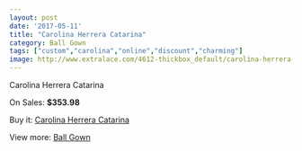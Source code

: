 ```yaml
---
layout: post
date: '2017-05-11'
title: "Carolina Herrera Catarina"
category: Ball Gown
tags: ["custom","carolina","online","discount","charming"]
image: http://www.extralace.com/4612-thickbox_default/carolina-herrera-catarina.jpg
---
```

Carolina Herrera Catarina

On Sales: **$353.98**
<a href="https://www.extralace.com/ball-gown/2181-carolina-herrera-catarina.html"><amp-img layout="responsive" width="600" height="600" src="//www.extralace.com/4612-thickbox_default/carolina-herrera-catarina.jpg" alt="Carolina Herrera Catarina 0" /></a>

Buy it: [Carolina Herrera Catarina](https://www.extralace.com/ball-gown/2181-carolina-herrera-catarina.html "Carolina Herrera Catarina")

View more: [Ball Gown](https://www.extralace.com/3-ball-gown "Ball Gown")